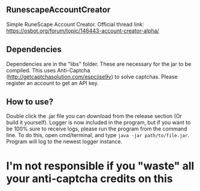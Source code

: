 ## RunescapeAccountCreator
Simple RuneScape Account Creator.
Official thread link: https://osbot.org/forum/topic/146443-account-creator-alpha/

## Dependencies
Dependencies are in the "libs" folder. These are necessary for the jar to be compiled. This uses Anti-Captcha (http://getcaptchasolution.com/espcjise9v) to solve captchas. Please register an account to get an API key.

## How to use?
Double click the .jar file you can download from the release section (Or build it yourself).
Logger is now included in the program, but if you want to be 100% sure to receive logs, please run the program from the command line.
To do this, open cmd/terminal, and type ```java -jar path/to/file.jar```. Program will log to the newest logger instance.

# I'm not responsible if you "waste" all your anti-captcha credits on this

